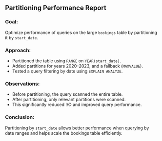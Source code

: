 ## Partitioning Performance Report

### Goal:
Optimize performance of queries on the large `bookings` table by partitioning it by `start_date`.

### Approach:
- Partitioned the table using `RANGE` on `YEAR(start_date)`.
- Added partitions for years 2020–2023, and a fallback (`MAXVALUE`).
- Tested a query filtering by date using `EXPLAIN ANALYZE`.

### Observations:
- Before partitioning, the query scanned the entire table.
- After partitioning, only relevant partitions were scanned.
- This significantly reduced I/O and improved query performance.

### Conclusion:
Partitioning by `start_date` allows better performance when querying by date ranges and helps scale the bookings table efficiently.
